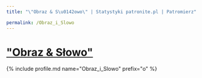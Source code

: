 ```yaml
---
title: "\"Obraz & S\u0142owo\" | Statystyki patronite.pl | Patromierz"

permalink: /Obraz_i_Slowo
---
```


# ["Obraz & Słowo"](https://patronite.pl/Obraz_i_Slowo)

{% include profile.md name="Obraz_i_Slowo" prefix="o" %}
